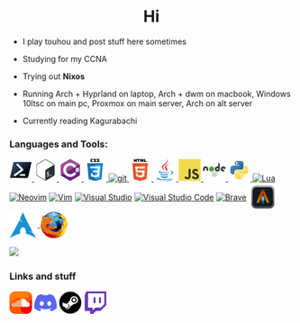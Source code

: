

<h1 align="center">Hi </h1>

- I play touhou and post stuff here sometimes

- Studying for my CCNA

- Trying out **Nixos**

- Running Arch + Hyprland on laptop, Arch + dwm on macbook, Windows 10ltsc on main pc, Proxmox on main server, Arch on alt server

- Currently reading Kagurabachi

</p>

<h3 align="left">Languages and Tools:</h3>

<p align="left"> <a href="https://learn.microsoft.com/en-us/powershell/" target="_blank" rel="noreferrer"> <img src="https://raw.githubusercontent.com/devicons/devicon/master/icons/powershell/powershell-original.svg" alt="pwsh" width="40" height="40"/> </a> <a href="https://www.w3schools.com/cpp/" target="_blank" rel="noreferrer"> <img src="https://raw.githubusercontent.com/devicons/devicon/master/icons/bash/bash-plain.svg" alt="bash" width="40" height="40"/> </a> <a href="https://www.w3schools.com/cs/" target="_blank" rel="noreferrer"> <img src="https://raw.githubusercontent.com/devicons/devicon/master/icons/csharp/csharp-original.svg" alt="csharp" width="40" height="40"/> </a> <a href="https://www.w3schools.com/css/" target="_blank" rel="noreferrer"> <img src="https://raw.githubusercontent.com/devicons/devicon/master/icons/css3/css3-original-wordmark.svg" alt="css3" width="40" height="40"/> </a> <a href="https://git-scm.com/" target="_blank" rel="noreferrer"> <img src="https://www.vectorlogo.zone/logos/git-scm/git-scm-icon.svg" alt="git" width="40" height="40"/> </a> <a href="https://www.w3.org/html/" target="_blank" rel="noreferrer"> <img src="https://raw.githubusercontent.com/devicons/devicon/master/icons/html5/html5-original-wordmark.svg" alt="html5" width="40" height="40"/> </a> <a href="https://www.java.com" target="_blank" rel="noreferrer"> <img src="https://raw.githubusercontent.com/devicons/devicon/master/icons/java/java-original.svg" alt="java" width="40" height="40"/> </a> <a href="https://developer.mozilla.org/en-US/docs/Web/JavaScript" target="_blank" rel="noreferrer"> <img src="https://raw.githubusercontent.com/devicons/devicon/master/icons/javascript/javascript-original.svg" alt="javascript" width="40" height="40"/> </a> <a href="https://nodejs.org" target="_blank" rel="noreferrer"> <img src="https://raw.githubusercontent.com/devicons/devicon/master/icons/nodejs/nodejs-original-wordmark.svg" alt="nodejs" width="40" height="40"/> </a> <a href="https://www.python.org" target="_blank" rel="noreferrer"> <img src="https://raw.githubusercontent.com/devicons/devicon/master/icons/python/python-original.svg" alt="python" width="40" height="40"/> </a>
<a href="https://www.lua.org/" target="_blank">
 <img src="https://user-images.githubusercontent.com/74944536/206944711-fba1db9e-344f-404d-a94a-942040b151e9.svg" alt="Lua" width="40" height="40"/> </a><br/>

 <a href="https://github.com/neovim/neovim" target="_blank">
<img align="center" src="https://icons.iconarchive.com/icons/papirus-team/papirus-apps/128/nvim-icon.png" alt="Neovim" height="50" width="50" /></a>

 <a href="https://www.vim.org/download.php" target="_blank">
<img align="center" src="https://user-images.githubusercontent.com/74944536/213898283-e32c4b73-ce56-4f0f-b22c-df6e164bac45.png" alt="Vim" height="40" width="40" /></a>
 
<a href="https://visualstudio.microsoft.com/" target="_blank">
<img align="center" src="https://user-images.githubusercontent.com/74944536/230710787-93a0689e-016a-43ae-b837-652538cb6b9d.png" alt="Visual Studio" height="40" width="40" /></a>
 
<a href="https://code.visualstudio.com/" target="_blank">
<img align="center" src="https://user-images.githubusercontent.com/74944536/230710851-876d8289-37bd-4d24-9e37-f71568721e00.png" alt="Visual Studio Code" height="40" width="40" /></a>

 <a href="https://brave.com/download/" target="_blank">
<img align="center" src="https://user-images.githubusercontent.com/74944536/213898413-22227d2d-50a4-484a-95bc-ba2eb76a34c6.png" alt="Brave" height="50" width="50" /></a>
 
 <a href="https://github.com/alacritty/alacritty">
    <img align="center" alt="Alacritty" src="https://raw.githubusercontent.com/alacritty/alacritty/master/extra/logo/compat/alacritty-term%2Bscanlines.png" width="50" height="50" />
</a>

<a href="https://archlinux.org/">
 <img align="center" alt="Arch" src="https://raw.githubusercontent.com/devicons/devicon/master/icons/archlinux/archlinux-original.svg" width="50" height="50" />
</a>

<a href="https://archlinux.org/">
 <img align="center" alt="Firefox" src="https://raw.githubusercontent.com/devicons/devicon/master/icons/firefox/firefox-original.svg" width="50" height="50" />
</a>




[![](https://skillicons.dev/icons?i=arch,python,bash,neovim,linux,powershell,windows,docker)](https://skillicons.dev)

<h3 align="left">Links and stuff</h3>
<p align="left">
 <a href="https://soundcloud.com/fruit-salad-162533379/likes" target="_blank"><img align="center" src="assets/soundcloud.png" alt="Reddit" height="40" width="40" /></a>
 <a href="https://discordapp.com/users/496431451588395021" target="_blank"><img align="center" src="assets/discord.png" alt="Discord" height="40" width="40" /></a>
<a href="https://steamcommunity.com/profiles/76561198983419915/" target="_blank"><img align="center" src="assets/steam.png" alt="Discord" height="40" width="40" /></a>
<a href="https://www.twitch.tv/fruitsaladchan" target="_blank"><img align="center" src="assets/twitch.png" alt="Discord" height="40" width="40" /></a>
</p>
